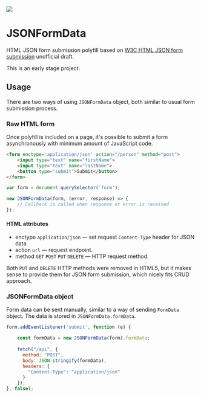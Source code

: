 ![](https://img.shields.io/badge/maintainer%20needed-!-red.svg)

# JSONFormData

HTML JSON form submission polyfill based on [W3C HTML JSON form submission](http://darobin.github.io/formic/specs/json/) unofficial draft.

This is an early stage project. 

## Usage
There are two ways of using `JSONFormData` object, both similar to usual form submission process.

### Raw HTML form
Once polyfill is included on a page, it's possible to submit a form asynchronously with minimum amount of JavaScript code.

```html
<form enctype='application/json' action="/person" method="post">
    <input type="text" name="firstName">
    <input type="text" name="lastName">
    <button type="submit">Submit</button>
</form>
```

```js
var form = document.querySelector('form');

new JSONFormData(form, (error, response) => {
    // Callback is called when response or error is received
});
```

#### HTML attributes
- enctype `application/json` ― set request `Content-Type` header for JSON data.
- action `url` ― request endpoint.
- method `GET` `POST` `PUT` `DELETE` ― HTTP request method.

Both `PUT` and `DELETE` HTTP methods were removed in HTML5, but it makes sense to provide them for JSON form submission, which nicely fits CRUD approach.

### JSONFormData object
Form data can be sent manually, similar to a way of sending `FormData` object. The data is stored in `JSONFormData.formData`.

```js
form.addEventListener('submit', function (e) {

    const formData = new JSONFormData(form).formData;
    
    fetch("/api", {
      method: "POST",
      body: JSON.stringify(formData),
      headers: {
        "Content-Type": "application/json"
      }
    });
}, false);
```
